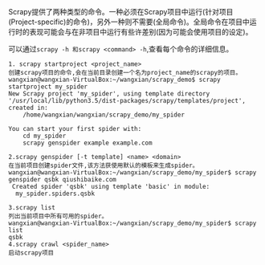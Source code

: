Scrapy提供了两种类型的命令。一种必须在Scrapy项目中运行(针对项目(Project-specific)的命令)，另外一种则不需要(全局命令)。全局命令在项目中运行时的表现可能会与在非项目中运行有些许差别(因为可能会使用项目的设定)。

可以通过`scrapy -h 和scrapy <command> -h`,查看每个命令的详细信息。
```
1. scrapy startproject <project_name>
创建scrapy项目的命令,会在当前目录创建一个名为project_name的scrapy的项目。
wangxian@wangxian-VirtualBox:~/wangxian/scrapy_demo$ scrapy startproject my_spider
New Scrapy project 'my_spider', using template directory '/usr/local/lib/python3.5/dist-packages/scrapy/templates/project', created in:
    /home/wangxian/wangxian/scrapy_demo/my_spider

You can start your first spider with:
    cd my_spider
    scrapy genspider example example.com

2.scrapy genspider [-t template] <name> <domain>
在当前项目创建spider文件,该方法获使用默认的模板来生成spider。
wangxian@wangxian-VirtualBox:~/wangxian/scrapy_demo/my_spider$ scrapy genspider qsbk qiushibaike.com
 Created spider 'qsbk' using template 'basic' in module:
  my_spider.spiders.qsbk
  
3.scrapy list
列出当前项目中所有可用的spider。
wangxian@wangxian-VirtualBox:~/wangxian/scrapy_demo/my_spider$ scrapy list
qsbk
4.scrapy crawl <spider_name>
启动scrapy项目


```